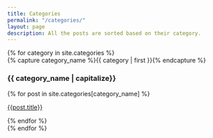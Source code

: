 ```yaml
---
title: Categories
permalink: "/categories/"
layout: page
description: All the posts are sorted based on their category.
---
```


<div class="categories-page">
{% for category in site.categories %}
  <div class="archive-group">
    {% capture category_name %}{{ category | first }}{% endcapture %}
   <a name="{{ category_name | slugify }}"></a>    
    <h3 class="category-head">{{ category_name | capitalize}}</h3>
        <div class="row">
    {% for post in site.categories[category_name] %}
    <div class="col-md-4">
     <a class="nostyle" href="{{ site.baseurl }}{{ post.url }}">
       <div class="cards">
           <div class="image" style="background-image: url({{site.baseurl}}{{post.image}})"></div>
            <p class="text-center">{{post.title}}</p>
        </div>
     </a>
     </div>
    {% endfor %}
     </div>
  </div>
{% endfor %}
</div>